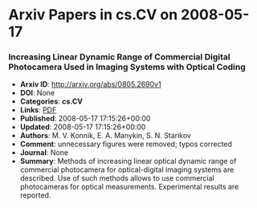 # Arxiv Papers in cs.CV on 2008-05-17
### Increasing Linear Dynamic Range of Commercial Digital Photocamera Used in Imaging Systems with Optical Coding
- **Arxiv ID**: http://arxiv.org/abs/0805.2690v1
- **DOI**: None
- **Categories**: **cs.CV**
- **Links**: [PDF](http://arxiv.org/pdf/0805.2690v1)
- **Published**: 2008-05-17 17:15:26+00:00
- **Updated**: 2008-05-17 17:15:26+00:00
- **Authors**: M. V. Konnik, E. A. Manykin, S. N. Starikov
- **Comment**: unnecessary figures were removed; typos corrected
- **Journal**: None
- **Summary**: Methods of increasing linear optical dynamic range of commercial photocamera for optical-digital imaging systems are described. Use of such methods allows to use commercial photocameras for optical measurements. Experimental results are reported.



